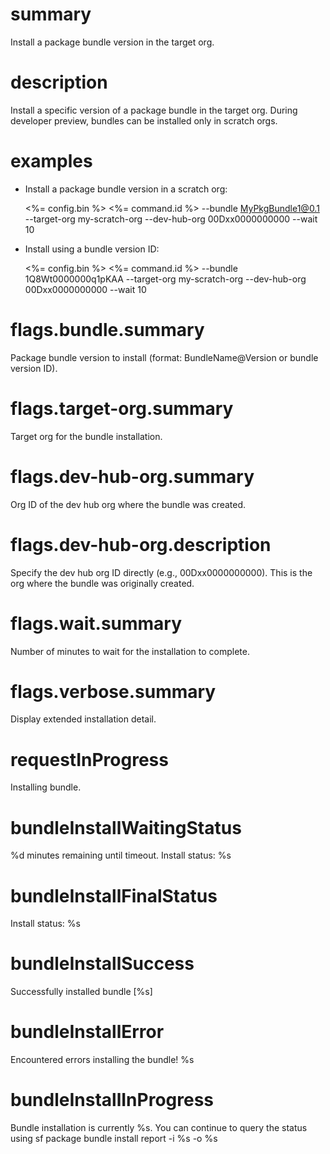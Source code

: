 # summary

Install a package bundle version in the target org.

# description

Install a specific version of a package bundle in the target org. During developer preview, bundles can be installed only in scratch orgs.

# examples

- Install a package bundle version in a scratch org:

  <%= config.bin %> <%= command.id %> --bundle MyPkgBundle1@0.1 --target-org my-scratch-org --dev-hub-org 00Dxx0000000000 --wait 10

- Install using a bundle version ID:

  <%= config.bin %> <%= command.id %> --bundle 1Q8Wt0000000q1pKAA --target-org my-scratch-org --dev-hub-org 00Dxx0000000000 --wait 10

# flags.bundle.summary

Package bundle version to install (format: BundleName@Version or bundle version ID).

# flags.target-org.summary

Target org for the bundle installation.

# flags.dev-hub-org.summary

Org ID of the dev hub org where the bundle was created.

# flags.dev-hub-org.description

Specify the dev hub org ID directly (e.g., 00Dxx0000000000). This is the org where the bundle was originally created.

# flags.wait.summary

Number of minutes to wait for the installation to complete.

# flags.verbose.summary

Display extended installation detail.

# requestInProgress

Installing bundle.

# bundleInstallWaitingStatus

%d minutes remaining until timeout. Install status: %s

# bundleInstallFinalStatus

Install status: %s

# bundleInstallSuccess

Successfully installed bundle [%s]

# bundleInstallError

Encountered errors installing the bundle! %s

# bundleInstallInProgress

Bundle installation is currently %s. You can continue to query the status using
sf package bundle install report -i %s -o %s
